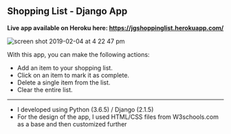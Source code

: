 ## Shopping List - Django App   

**Live app available on Heroku here: https://jgshoppinglist.herokuapp.com/**  


![screen shot 2019-02-04 at 4 22 47 pm](https://user-images.githubusercontent.com/40340806/52238096-3113cf80-2899-11e9-9b24-3137f44028fb.png)

With this app, you can make the following actions:   
- Add an item to your shopping list. 
- Click on an item to mark it as complete.  
- Delete a single item from the list.   
- Clear the entire list.  
____  
- I developed using Python (3.6.5) / Django (2.1.5)   
- For the design of the app, I used HTML/CSS files from W3schools.com as a base and then customized further    
